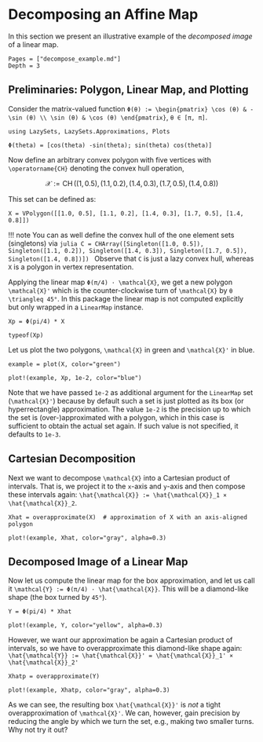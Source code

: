 # Decomposing an Affine Map

In this section we present an illustrative example of the *decomposed image*
of a linear map.

```@contents
Pages = ["decompose_example.md"]
Depth = 3
```

## Preliminaries: Polygon, Linear Map, and Plotting

Consider the matrix-valued function
``Φ(θ) := \begin{pmatrix} \cos (θ) & -\sin (θ) \\ \sin (θ) & \cos (θ) \end{pmatrix}``,
``θ ∈ [π, π]``.

```@example deco_label
using LazySets, LazySets.Approximations, Plots

Φ(theta) = [cos(theta) -sin(theta); sin(theta) cos(theta)]
```

Now define an arbitrary convex polygon with five vertices with
``\operatorname{CH}`` denoting the convex hull operation,

```math
\mathcal{X} := \operatorname{CH}\big( (1, 0.5), (1.1, 0.2), (1.4, 0.3), (1.7, 0.5), (1.4, 0.8) \big)
```
This set can be defined as:

```@example deco_label
X = VPolygon([[1.0, 0.5], [1.1, 0.2], [1.4, 0.3], [1.7, 0.5], [1.4, 0.8]])
```

!!! note
    You can as well define the convex hull of the one element sets (singletons)
    via
    ```julia
    C = CHArray([Singleton([1.0, 0.5]), Singleton([1.1, 0.2]), Singleton([1.4, 0.3]), Singleton([1.7, 0.5]), Singleton([1.4, 0.8])])
    ```
    Observe that `C` is just a lazy convex hull, whereas `X` is a polygon in vertex
    representation.

Applying the linear map ``Φ(π/4) · \mathcal{X}``, we get a new polygon
``\mathcal{X}'`` which is the counter-clockwise turn of
``\mathcal{X}`` by ``θ \triangleq 45°``.
In this package the linear map is not computed explicitly but only wrapped in a
`LinearMap` instance.

```@example deco_label
Xp = Φ(pi/4) * X

typeof(Xp)
```

Let us plot the two polygons, ``\mathcal{X}`` in green and ``\mathcal{X}'`` in
blue.

```@example deco_label
example = plot(X, color="green")

plot!(example, Xp, 1e-2, color="blue")
```

Note that we have passed `1e-2` as additional argument for the `LinearMap` set
(``\mathcal{X}'``) because by default such a set is just plotted as its box
(or hyperrectangle) approximation.
The value `1e-2` is the precision up to which the set is (over-)approximated
with a polygon, which in this case is sufficient to obtain the actual set again.
If such value is not specified, it defaults to `1e-3`.

## Cartesian Decomposition

Next we want to decompose ``\mathcal{X}`` into a Cartesian product of intervals.
That is, we project it to the ``x``-axis and ``y``-axis and then compose these intervals
again: ``\hat{\mathcal{X}} := \hat{\mathcal{X}}_1 × \hat{\mathcal{X}}_2``.

```@example deco_label
Xhat = overapproximate(X)  # approximation of X with an axis-aligned polygon

plot!(example, Xhat, color="gray", alpha=0.3)
```

## Decomposed Image of a Linear Map

Now let us compute the linear map for the box approximation, and let us call it
``\mathcal{Y} := Φ(π/4) · \hat{\mathcal{X}}``.
This will be a diamond-like shape (the box turned by `45°`).

```@example deco_label
Y = Φ(pi/4) * Xhat

plot!(example, Y, color="yellow", alpha=0.3)
```

However, we want our approximation be again a Cartesian product of intervals, so
we have to overapproximate this diamond-like shape again:
``\hat{\mathcal{Y}} := \hat{\mathcal{X}}' = \hat{\mathcal{X}}_1' × \hat{\mathcal{X}}_2'``

```@example deco_label
Xhatp = overapproximate(Y)

plot!(example, Xhatp, color="gray", alpha=0.3)
```

As we can see, the resulting box ``\hat{\mathcal{X}}'`` is *not* a tight
overapproximation of ``\mathcal{X}'``.
We can, however, gain precision by reducing the angle by which we turn the set,
e.g., making two smaller turns.
Why not try it out?
